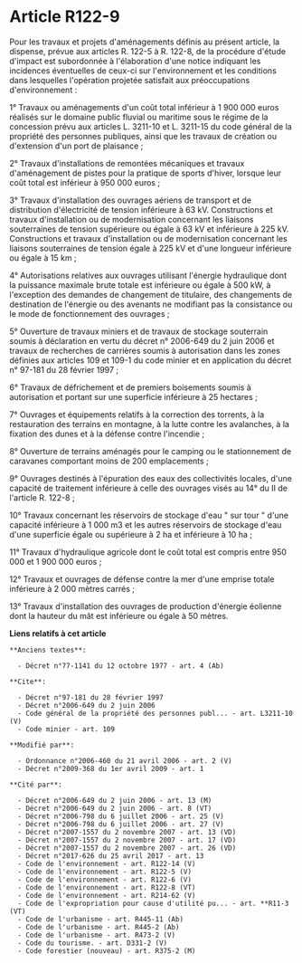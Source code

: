 # Article R122-9

Pour les travaux et projets d'aménagements définis au présent article, la dispense, prévue aux articles R. 122-5 à R. 122-8,
de la procédure d'étude d'impact est subordonnée à l'élaboration d'une notice indiquant les incidences éventuelles de ceux-ci
sur l'environnement et les conditions dans lesquelles l'opération projetée satisfait aux préoccupations d'environnement : 

1° Travaux ou aménagements d'un coût total inférieur à 1 900 000 euros réalisés sur le domaine public fluvial ou maritime
sous le régime de la concession prévu aux articles L. 3211-10 et L. 3211-15 du code général de la propriété des personnes
publiques, ainsi que les travaux de création ou d'extension d'un port de plaisance ; 

2° Travaux d'installations de remontées mécaniques et travaux d'aménagement de pistes pour la pratique de sports d'hiver,
lorsque leur coût total est inférieur à 950 000 euros ; 

3° Travaux d'installation des ouvrages aériens de transport et de distribution d'électricité de tension inférieure à 63 kV.
Constructions et travaux d'installation ou de modernisation concernant les liaisons souterraines de tension supérieure ou
égale à 63 kV et inférieure à 225 kV. Constructions et travaux d'installation ou de modernisation concernant les liaisons
souterraines de tension égale à 225 kV et d'une longueur inférieure ou égale à 15 km ; 

4° Autorisations relatives aux ouvrages utilisant l'énergie hydraulique dont la puissance maximale brute totale est
inférieure ou égale à 500 kW, à l'exception des demandes de changement de titulaire, des changements de destination de
l'énergie ou des avenants ne modifiant pas la consistance ou le mode de fonctionnement des ouvrages ; 

5° Ouverture de travaux miniers et de travaux de stockage souterrain soumis à déclaration en vertu du décret n° 2006-649 du 2
juin 2006 et travaux de recherches de carrières soumis à autorisation dans les zones définies aux articles 109 et 109-1 du
code minier et en application du décret n° 97-181 du 28 février 1997 ; 

6° Travaux de défrichement et de premiers boisements soumis à autorisation et portant sur une superficie inférieure à 25
hectares ; 

7° Ouvrages et équipements relatifs à la correction des torrents, à la restauration des terrains en montagne, à la lutte
contre les avalanches, à la fixation des dunes et à la défense contre l'incendie ; 

8° Ouverture de terrains aménagés pour le camping ou le stationnement de caravanes comportant moins de 200 emplacements ; 

9° Ouvrages destinés à l'épuration des eaux des collectivités locales, d'une capacité de traitement inférieure à celle des
ouvrages visés au 14° du II de l'article R. 122-8 ; 

10° Travaux concernant les réservoirs de stockage d'eau " sur tour " d'une capacité inférieure à 1 000 m3 et les autres
réservoirs de stockage d'eau d'une superficie égale ou supérieure à 2 ha et inférieure à 10 ha ; 

11° Travaux d'hydraulique agricole dont le coût total est compris entre 950 000 et 1 900 000 euros ; 

12° Travaux et ouvrages de défense contre la mer d'une emprise totale inférieure à 2 000 mètres carrés ; 

13° Travaux d'installation des ouvrages de production d'énergie éolienne dont la hauteur du mât est inférieure ou égale à 50
mètres.

**Liens relatifs à cet article**

	**Anciens textes**:

	  - Décret n°77-1141 du 12 octobre 1977 - art. 4 (Ab)

	**Cite**:

	  - Décret n°97-181 du 28 février 1997
	  - Décret n°2006-649 du 2 juin 2006
	  - Code général de la propriété des personnes publ... - art. L3211-10 (V)
	  - Code minier - art. 109

	**Modifié par**:

	  - Ordonnance n°2006-460 du 21 avril 2006 - art. 2 (V)
	  - Décret n°2009-368 du 1er avril 2009 - art. 1

	**Cité par**:

	  - Décret n°2006-649 du 2 juin 2006 - art. 13 (M)
	  - Décret n°2006-649 du 2 juin 2006 - art. 8 (VT)
	  - Décret n°2006-798 du 6 juillet 2006 - art. 25 (V)
	  - Décret n°2006-798 du 6 juillet 2006 - art. 27 (V)
	  - Décret n°2007-1557 du 2 novembre 2007 - art. 13 (VD)
	  - Décret n°2007-1557 du 2 novembre 2007 - art. 17 (VD)
	  - Décret n°2007-1557 du 2 novembre 2007 - art. 26 (VD)
	  - Décret n°2017-626 du 25 avril 2017 - art. 13
	  - Code de l'environnement - art. R122-14 (V)
	  - Code de l'environnement - art. R122-5 (V)
	  - Code de l'environnement - art. R122-6 (V)
	  - Code de l'environnement - art. R122-8 (VT)
	  - Code de l'environnement - art. R214-62 (V)
	  - Code de l'expropriation pour cause d'utilité pu... - art. **R11-3 (VT)
	  - Code de l'urbanisme - art. R445-11 (Ab)
	  - Code de l'urbanisme - art. R445-2 (Ab)
	  - Code de l'urbanisme - art. R473-2 (V)
	  - Code du tourisme. - art. D331-2 (V)
	  - Code forestier (nouveau) - art. R375-2 (M)
